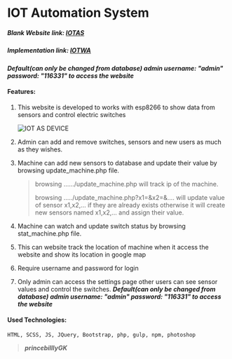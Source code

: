# IOT Automation System

##### Blank Website  link: <a href="princebillygkiotas.epizy.com/" target="_blank">IOTAS</a>
##### Implementation link: <a href="https://iotweathermonitor.000webhostapp.com">IOTWA</a>
***Default(can only be changed from database) admin username: "admin" password: "116331" to access the website***

#### Features:

1. This website is developed to works with esp8266 to show data from sensors and control electric switches

   ![IOT AS DEVICE](https://i.imgur.com/oi3mpfb.jpg)

2. Admin can add and remove switches, sensors and new users as much as they wishes.

3. Machine can add new sensors to database and update their value by browsing update_machine.php file.

   > browsing  ....../update_machine.php will track ip of the machine.
   >
   > browsing ...../update_machine.php?x1=<value>&x2=<value>&.... will update value of sensor x1,x2,... if they are already exists otherwise it will create new sensors named x1,x2,... and assign their value.

4. Machine can watch and update switch status by browsing stat_machine.php file. 

5. This can website track the location of machine when it access the website and show its location in google map 

6. Require username and password for login

7. Only admin can access the settings page other users can see sensor values and control the switches. ***Default(can only be changed from database) admin username: "admin" password: "116331" to access the website***

#### Used Technologies:

	HTML, SCSS, JS, JQuery, Bootstrap, php, gulp, npm, photoshop

> ***princebilllyGK***

